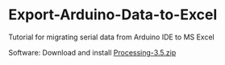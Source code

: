# Export-Arduino-Data-to-Excel
Tutorial for migrating serial data from Arduino IDE to MS Excel  
  
Software: Download and install [Processing-3.5.zip](https://processing.org/download/)  


